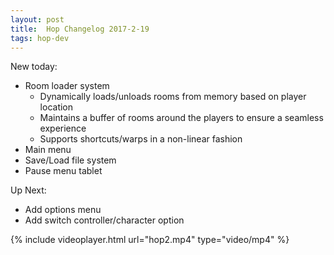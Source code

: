 ```yaml
---
layout: post
title:  Hop Changelog 2017-2-19
tags: hop-dev 
---
```


New today:

+ Room loader system
  - Dynamically loads/unloads rooms from memory based on player location
  - Maintains a buffer of rooms around the players to ensure a seamless experience
  - Supports shortcuts/warps in a non-linear fashion
+ Main menu
+ Save/Load file system
+ Pause menu tablet


Up Next:

- Add options menu
- Add switch controller/character option


{% include videoplayer.html url="hop2.mp4" type="video/mp4" %}
